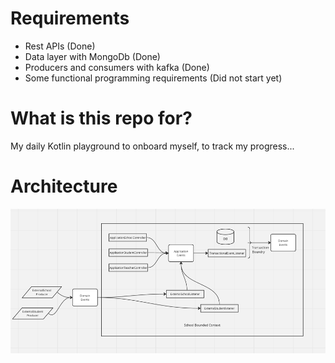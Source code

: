 # Requirements

- Rest APIs (Done)
- Data layer with MongoDb (Done)
- Producers and consumers with kafka (Done)
- Some functional programming requirements (Did not start yet)

# What is this repo for?

My daily Kotlin playground to onboard myself, to track my progress...

# Architecture

![img.png](img.png)
